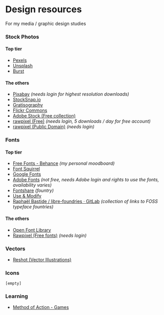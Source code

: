 # Design resources
For my media / graphic design studies

### Stock Photos

#### Top tier
- [Pexels](https://www.pexels.com/)
- [Unsplash](https://unsplash.com/)
- [Burst](https://burst.shopify.com/)

#### The others
- [Pixabay](https://pixabay.com/) *(needs login for highest resolution downloads)*
- [StockSnap.io](https://stocksnap.io/)
- [Gratisography](https://gratisography.com/)
- [Flickr Commons](https://www.flickr.com/commons)
- [Adobe Stock (Free collection)](https://stock.adobe.com/ca/free)
- [rawpixel (Free)](https://www.rawpixel.com/free-images) *(needs login, 5 downloads / day for free account)*
- [rawpixel (Public Domain)](https://www.rawpixel.com/public-domain) *(needs login)*

### Fonts

#### Top tier
- [Free Fonts - Behance](https://www.behance.net/collection/35882773/Free-Fonts) *(my personal moodboard)*
- [Font Squirrel](https://www.fontsquirrel.com/)
- [Google Fonts](https://fonts.google.com/)
- [Adobe Fonts](https://fonts.adobe.com/) *(not free, needs Adobe login and rights to use the fonts, availability varies)*
- [Fontshare](https://www.fontshare.com/) *(fountry)*
- [Use & Modify](https://usemodify.com/)
- [Raphaël Bastide / libre-foundries · GitLab](https://gitlab.com/raphaelbastide/libre-foundries) *(collection of links to FOSS typeface fountries)*

#### The others
- [Open Font Library](https://fontlibrary.org/)
- [Rawpixel (Free fonts)](https://www.rawpixel.com/topic/283/open-source-fonts) *(needs login)*

### Vectors

- [Reshot (Vector Illustrations)](https://www.reshot.com/free-vector-illustrations/)

### Icons

`[empty]`

### Learning

- [Method of Action - Games](https://method.ac/)
